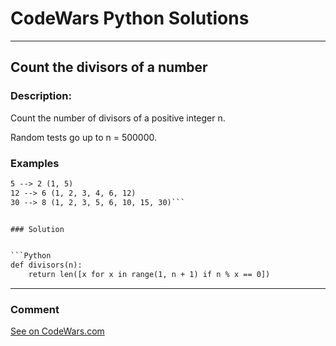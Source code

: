 # CodeWars Python Solutions

---

## Count the divisors of a number


### Description:

Count the number of divisors of a positive integer n.

Random tests go up to n = 500000.

### Examples

```4 --> 3 (1, 2, 4)
5 --> 2 (1, 5)
12 --> 6 (1, 2, 3, 4, 6, 12)
30 --> 8 (1, 2, 3, 5, 6, 10, 15, 30)```


### Solution


```Python
def divisors(n):
    return len([x for x in range(1, n + 1) if n % x == 0])
```

---
### Comment



[See on CodeWars.com](https://www.codewars.com/users/ITRonin)
